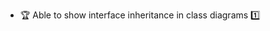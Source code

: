 * <span id="outcome-classDiagrams-interfaceInheritance-one">:trophy: Able to show interface inheritance in class diagrams :one:</span>
